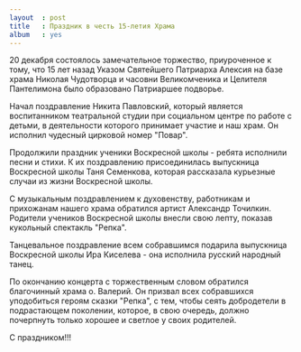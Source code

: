 ```yaml
---
layout  : post
title   : Праздник в честь 15-летия Храма
album   : yes
---
```

20 декабря состоялось замечательное торжество, приуроченное к тому, что 15 лет назад Указом Святейшего Патриарха Алексия на базе храма Николая Чудотворца и часовни Великомченика и Целителя Пантелимона было образовано Патриаршее подворье.

Начал поздравление Никита Павловский, который является воспитанником театральной студии при социальном центре по работе с детьми, в деятельности которого принимает участие и наш храм. Он исполнил чудесный цирковой номер "Повар".

Продолжили праздник ученики Воскресной школы - ребята исполнили песни и стихи. К их поздравлению присоединилась выпускница Воскресной школы Таня Семенкова, которая рассказала курьезные случаи из жизни Воскресной школы. 

С музыкальным поздравлением к духовенству, работникам и прихожанам нашего храма обратился артист Александр Точилкин. Родители учеников Воскресной школы внесли свою лепту, показав кукольный спектакль "Репка".

Танцевальное поздравление всем собравшимся подарила выпускница Воскресной школы Ира Киселева - она исполнила русский народный танец.

По окончанию концерта с торжественным словом обратился благочинный храма о. Валерий. Он призвал всех собравшихся уподобиться героям сказки "Репка", с тем, чтобы сеять добродетели в подрастающем поколении, которое, в свою очередь, должно почерпнуть только хорошее и светлое у своих родителей.

С праздником!!!

